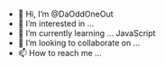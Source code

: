 - 👋 Hi, I’m @DaOddOneOut
- 👀 I’m interested in ...
- 🌱 I’m currently learning ... JavaScript
- 💞️ I’m looking to collaborate on ...
- 📫 How to reach me ...

<!---
DaOddOneOut/DaOddOneOut is a ✨ special ✨ repository because its `README.md` (this file) appears on your GitHub profile.
You can click the Preview link to take a look at your changes.
--->
